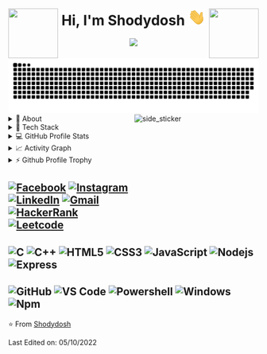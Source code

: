 
 <div align="center">
 <img align="left" src = "https://media2.giphy.com/media/QssGEmpkyEOhBCb7e1/giphy.gif?cid=ecf05e47a0n3gi1bfqntqmob8g9aid1oyj2wr3ds3mg700bl&rid=giphy.gif" width = 100px height=100px>
 <img align="right" src = "https://media2.giphy.com/media/QssGEmpkyEOhBCb7e1/giphy.gif?cid=ecf05e47a0n3gi1bfqntqmob8g9aid1oyj2wr3ds3mg700bl&rid=giphy.gif" width = 100px height=100px>
<h1 align="center">Hi, I'm Shodydosh <img width="35" src="https://github.com/1999AZZAR/1999AZZAR/blob/main/resources/img/waving.gif"></h1>
 <p align="center">
  <a href="https://github.com/DenverCoder1/readme-typing-svg"><img src="https://readme-typing-svg.herokuapp.com?lines=An+engineering+student+at+PTIT;Currently+learning+web+developing;Be+so+good+they+can't+ignore+you&center=true&width=500&height=50"></a>
</p>
</div>

<div align="center">
  <a href="https://github.com/Shodydosh">
  <img  src="https://github.com/1999AZZAR/1999AZZAR/blob/main/resources/img/grid-snake.svg"
       alt="snake" /></a>
</div>


<div>
 <img align="right" width=250px height=250px alt="side_sticker" src="https://media.giphy.com/media/TEnXkcsHrP4YedChhA/giphy.gif" />

<details>
  <summary>🧮 About</summary>
<div>
<h2 align="center">🧮 About me</h2>
<div>- Wh0 (˘෴˘) </div>
<div>- ✨ Hi, I’m Shodydosh</div>
<div>- ✨ 900+ Toeic</div>
<div>- ✨ I’m interested in coding, music and skateboarding</div>
<div>- ✨ I’m currently learning at Posts and Telecommunications Institute of Technology</div>
</div>
</details>


<details>
  <summary>🔭 Tech Stack</summary>
<div align="center">
<h2 align="center"><img src = "https://media2.giphy.com/media/QssGEmpkyEOhBCb7e1/giphy.gif?cid=ecf05e47a0n3gi1bfqntqmob8g9aid1oyj2wr3ds3mg700bl&rid=giphy.gif" width = 20px> Tech Stack</h2>
 <a href= https://github.com/Aditya664?tab=repositories&q=&type=&language=c&sort= > <img width ='32px' src ='https://raw.githubusercontent.com/rahulbanerjee26/githubAboutMeGenerator/main/icons/c.svg'> </a>
<a href= https://github.com/Aditya664?tab=repositories&q=&type=&language=cpp&sort= > <img width ='32px' src ='https://raw.githubusercontent.com/rahulbanerjee26/githubAboutMeGenerator/main/icons/cpp.svg'> </a>
 <a href= https://github.com/Aditya664?tab=repositories&q=&type=&language=javascript&sort= > <img width ='32px' src ='https://raw.githubusercontent.com/rahulbanerjee26/githubAboutMeGenerator/main/icons/javascript.svg'> </a>
 <a href= https://github.com/Aditya664?tab=repositories&q=&type=&language=css&sort= > <img width ='32px' src ='https://raw.githubusercontent.com/rahulbanerjee26/githubAboutMeGenerator/main/icons/css.svg'> </a>
<a href= https://github.com/Aditya664?tab=repositories&q=&type=&language=html&sort= > <img width ='32px' src ='https://raw.githubusercontent.com/rahulbanerjee26/githubAboutMeGenerator/main/icons/html.svg'> </a>
 
</div>
</details>




<details> 
  <summary>💻 GitHub Profile Stats</summary>
  <div>
    <h2 align="center"> Github stats </h2>
      <a href="https://www.youtube.com/watch?v=dQw4w9WgXcQ"><img src="https://user-images.githubusercontent.com/73097560/115834477-dbab4500-a447-11eb-908a-139a6edaec5c.gif"></a>
        <p align="center">
           <a href="https://github.com/shodydosh/">
           <img width="49.5%" src="https://github-readme-streak-stats.herokuapp.com/?user=shodydosh&theme=tokyonight" />
           <img width="49.5%" src="https://github-readme-stats.vercel.app/api?username=shodydosh&show_icons=true&theme=tokyonight" />
           </a>
        </p>
        <p align="center">
          <a href="https://github.com/shodydosh/">
          <img width="49.5%" src="https://github-readme-stats.vercel.app/api/top-langs/?username=shodydosh&theme=tokyonight&layout=compact" alt="Shodydosh :: Top Langs" />
          <img width="49.5%" src="https://github-readme-stats.vercel.app/api/wakatime?username=shodydosh&theme=tokyonight" alt="Shodydosh :: Waka time" />
         </a>
        </p>
     <a href="https://www.youtube.com/watch?v=dQw4w9WgXcQ"><img src="https://user-images.githubusercontent.com/73097560/115834477-dbab4500-a447-11eb-908a-139a6edaec5c.gif"></a>
  </div>    
</details>

<details>
  <summary>📈 Activity Graph</summary>
  <br/>
  <h2 align="center"> My current activity </h2>
<a href="https://github.com/ashutosh00710/github-readme-activity-graph"><img alt="Shodydosh's Activity Graph" src="https://activity-graph.herokuapp.com/graph/?username=Shodydosh&bg_color=000&color=fff&line=00E676&point=fff&hide_border=true" /></a>
</details>

<details>
  <summary>⚡ Github Profile Trophy </summary>
  <br/>
  <h2 align="center"> Github Profile Trophy </h2>
<p align="left"> <a href="https://github.com/shodydosh/github-profile-trophy"><img src="https://github-profile-trophy.vercel.app/?username=shodydosh&theme=onedark" alt="Shodydosh" /></a> </p>
</details>
 
<!--  //https://dev.to/envoy_/150-badges-for-github-pnk -->

 [![Facebook](https://img.shields.io/badge/Facebook-1877F2?style=for-the-badge&logo=facebook&logoColor=white)](https://www.facebook.com/shodydosh/)
 [![Instagram](https://img.shields.io/badge/Instagram-E4405F?style=for-the-badge&logo=instagram&logoColor=white)](https://www.instagram.com/shodydosh/)
 [![LinkedIn](https://img.shields.io/badge/LinkedIn-0077B5?style=for-the-badge&logo=linkedin&logoColor=white)](https://www.linkedin.com/in/tungnguyen252/)
 [![Gmail](https://img.shields.io/badge/Gmail-D14836?style=for-the-badge&logo=gmail&logoColor=white)](mailto:nguyenminhtung252@gmail.com)\
 [![HackerRank](https://img.shields.io/badge/-Hackerrank-2EC866?style=for-the-badge&logo=HackerRank&logoColor=white)](https://www.hackerrank.com/Shodydosh)
 [![Leetcode](https://img.shields.io/badge/-LeetCode-FFA116?style=for-the-badge&logo=LeetCode&logoColor=black)](https://leetcode.com/Shodydosh/)
 ----
 ![C](http://img.shields.io/badge/-C-A8B9CC?style=flat-square&logo=c&logoColor=ffffff)
 ![C++](https://img.shields.io/badge/-c++-red?style=flat-square&logo=c&logoColor=ffffff)
 ![HTML5](https://img.shields.io/badge/-HTML5-%23E44D27?style=flat-square&logo=html5&logoColor=ffffff)
 ![CSS3](https://img.shields.io/badge/-CSS3-%231572B6?style=flat-square&logo=css3)
 ![JavaScript](https://img.shields.io/badge/-JavaScript-%23F7DF1C?style=flat-square&logo=javascript&logoColor=000000&labelColor=%23F7DF1C&color=%23FFCE5A)
 ![Nodejs](https://img.shields.io/badge/-Nodejs-339933?style=flat-square&logo=Node.js&logoColor=ffffff)
 ![Express](https://img.shields.io/badge/Express.js-404D59?style=flat-square)
 ----
 ![GitHub](https://img.shields.io/badge/-GitHub-181717?style=flat-square&logo=github)
 ![VS Code](http://img.shields.io/badge/-VS%20Code-007ACC?style=flat-square&logo=visual-studio-code&logoColor=ffffff)
 ![Powershell](http://img.shields.io/badge/-Powershell-5391FE?style=flat-square&logo=powershell&logoColor=ffffff)
 ![Windows](http://img.shields.io/badge/-Windows-0078D6?style=flat-square&logo=windows&logoColor=ffffff)
 ![Npm](https://img.shields.io/badge/-npm-CB3837?style=flat-square&logo=npm)
  ----
  
⭐️ From [Shodydosh](https://github.com/shodydosh)

Last Edited on: 05/10/2022
